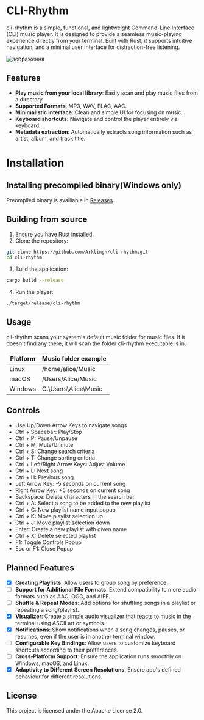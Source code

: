 # CLI-Rhythm

cli-rhythm is a simple, functional, and lightweight Command-Line Interface (CLI) music player. It is designed to provide a seamless music-playing experience directly from your terminal. Built with Rust, it supports intuitive navigation, and a minimal user interface for distraction-free listening.

![зображення](https://github.com/user-attachments/assets/8ace77b3-c124-4bd3-b68a-4258cdcfe6dc)

## Features

- **Play music from your local library**: Easily scan and play music files from a directory.
- **Supported Formats**: MP3, WAV, FLAC, AAC.
- **Minimalistic interface**: Clean and simple UI for focusing on music.
- **Keyboard shortcuts**: Navigate and control the player entirely via keyboard.
- **Metadata extraction**: Automatically extracts song information such as artist, album, and track title.

# Installation

## Installing precompiled binary(Windows only)
Preompiled binary is availiable in [Releases](https://github.com/Arklingh/CLI-Rhythm/releases).

## Building from source
1. Ensure you have Rust installed.
2. Clone the repository:
```bash
git clone https://github.com/Arklingh/cli-rhythm.git
cd cli-rhythm
```
3. Build the application:
```bash
cargo build --release
```
4. Run the player:
```bash
./target/release/cli-rhythm
```
## Usage

cli-rhythm scans your system's default music folder for music files. If it doesn't find any there, it will scan the folder cli-rhythm executable is in.

| Platform | Music folder example |
| -------- | ------- |
| Linux | /home/alice/Music |
| macOS | /Users/Alice/Music |
| Windows | C:\Users\Alice\Music |

## Controls

- Use Up/Down Arrow Keys to navigate songs
- Ctrl + Spacebar: Play/Stop
- Ctrl + P: Pause/Unpause
- Ctrl + M: Mute/Unmute
- Ctrl + S: Change search criteria
- Ctrl + T: Change sorting criteria
- Ctrl + Left/Right Arrow Keys: Adjust Volume
- Ctrl + L: Next song
- Ctrl + H: Previous song
- Left Arrow Key: -5 seconds on current song
- Right Arrow Key: +5 seconds on current song
- Backspace: Delete characters in the search bar
- Ctrl + A: Select a song to be added to the new playlist
- Ctrl + C: New playlist name input popup
- Ctrl + K: Move playlist selection up
- Ctrl + J: Move playlist selection down
- Enter: Create a new playlist with given name
- Ctrl + X: Delete selected playlist
- F1: Toggle Controls Popup
- Esc or F1: Close Popup

## Planned Features

- [x] **Creating Playlists**: Allow users to group song by preference.
- [ ] **Support for Additional File Formats**: Extend compatibility to more audio formats such as AAC, OGG, and AIFF.
- [ ] **Shuffle & Repeat Modes**: Add options for shuffling songs in a playlist or repeating a song/playlist.
- [x] **Visualizer**: Create a simple audio visualizer that reacts to music in the terminal using ASCII art or symbols.
- [x] **Notifications**: Show notifications when a song changes, pauses, or resumes, even if the user is in another terminal window.
- [ ] **Configurable Key Bindings**: Allow users to customize keyboard shortcuts according to their preferences.
- [ ] **Cross-Platform Support**: Ensure the application runs smoothly on Windows, macOS, and Linux.
- [x] **Adaptivity to Different Screen Resolutions**: Ensure app's defined behaviour for different resolutions.

## License

This project is licensed under the Apache License 2.0. 
